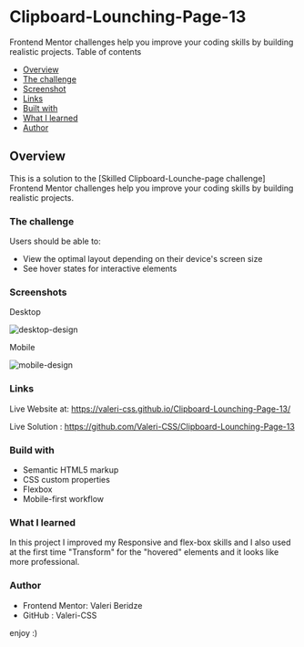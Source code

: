 # Clipboard-Lounching-Page-13

 Frontend Mentor challenges help you improve your coding skills by building realistic projects.
 Table of contents
 
- [Overview](#overview)
- [The challenge](#the-challenge)
- [Screenshot](#screenshot)
- [Links](#links)
- [Built with](#built-with)
- [What I learned](#what-i-learned)
- [Author](#author)


## Overview
This is a solution to the [Skilled Clipboard-Lounche-page challenge] Frontend Mentor challenges help you improve your coding skills by building realistic projects.

### The challenge

Users should be able to:

- View the optimal layout depending on their device's screen size
- See hover states for interactive elements


### Screenshots

Desktop

![desktop-design](https://github.com/Valeri-CSS/Clipboard-Lounching-Page-13/assets/116646278/2b3bf1a0-5a9f-4375-b71b-f93b1673e50c)




Mobile

![mobile-design](https://github.com/Valeri-CSS/Clipboard-Lounching-Page-13/assets/116646278/6a330416-d586-493e-b99b-a3ddd8c2de6f)



### Links

Live Website at: https://valeri-css.github.io/Clipboard-Lounching-Page-13/

Live Solution : https://github.com/Valeri-CSS/Clipboard-Lounching-Page-13


### Build with

- Semantic HTML5 markup
- CSS custom properties
- Flexbox
- Mobile-first workflow

### What I learned

In this project I improved my Responsive and flex-box skills and I also used at the first time "Transform" for the "hovered" elements and it looks like more professional.

### Author

- Frontend Mentor: Valeri Beridze 
- GitHub : Valeri-CSS

enjoy :)
